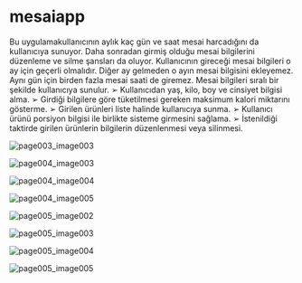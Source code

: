 # mesaiapp
Bu uygulamakullanıcının aylık kaç gün ve saat mesai harcadığını da kullanıcıya sunuyor. Daha
sonradan girmiş olduğu mesai bilgilerini düzenleme ve silme şansları da oluyor.
Kullanıcının gireceği mesai bilgileri o ay için geçerli olmalıdır. Diğer ay gelmeden o
ayın mesai bilgisini ekleyemez. Aynı gün için birden fazla mesai saati de giremez.
Mesai bilgileri sıralı bir şekilde kullanıcıya sunulur.
➢ Kullanıcıdan yaş, kilo, boy ve cinsiyet bilgisi alma.
➢ Girdiği bilgilere göre tüketilmesi gereken maksimum kalori miktarını gösterme.
➢ Girilen ürünleri liste halinde kullanıcıya sunma.
➢ Kullanıcı ürünü porsiyon bilgisi ile birlikte sisteme girmesini sağlama.
➢ İstenildiği taktirde girilen ürünlerin bilgilerin düzenlenmesi veya silinmesi.

![page003_image003](https://user-images.githubusercontent.com/80495953/136474064-60fc0b7a-89b8-4461-94b3-1fb2332e8c54.jpg)

![page004_image003](https://user-images.githubusercontent.com/80495953/136474068-e37d2562-d719-4daf-b670-7e5dad6fc99e.jpg)

![page004_image004](https://user-images.githubusercontent.com/80495953/136474084-f03f7ba1-0172-448f-95b3-90fe6b40b362.jpg)

![page004_image005](https://user-images.githubusercontent.com/80495953/136474092-9d1d03e9-bbda-4e89-b6ba-1316d83b1c83.jpg)

![page005_image002](https://user-images.githubusercontent.com/80495953/136474094-8c03d355-1958-44c4-87ce-2582675024bf.jpg)

![page005_image003](https://user-images.githubusercontent.com/80495953/136474096-2d09ce66-de76-48aa-b7b0-56c325fdbdf1.jpg)

![page005_image004](https://user-images.githubusercontent.com/80495953/136474098-6a23d92e-cf3a-42d2-891b-36c1a5f929f1.jpg)

![page005_image005](https://user-images.githubusercontent.com/80495953/136474103-5bd1b459-3225-452d-a6c7-41c351476a0c.jpg)
